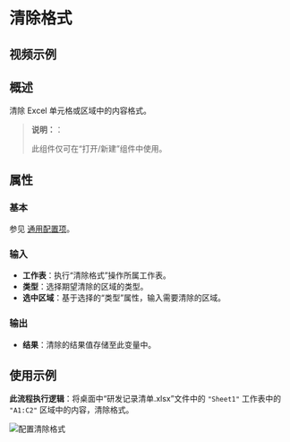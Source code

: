 # 清除格式

## 视频示例

## 概述

清除 Excel 单元格或区域中的内容格式。

> **说明：**：
>
> 此组件仅可在“打开/新建”组件中使用。

## 属性

### 基本

参见 [通用配置项](../../Appendix/CommonConfigurationItems.md)。

### 输入

- **工作表**：执行“清除格式”操作所属工作表。
- **类型**：选择期望清除的区域的类型。
- **选中区域**：基于选择的“类型”属性，输入需要清除的区域。

### 输出

- **结果**：清除的结果值存储至此变量中。

## 使用示例

**此流程执行逻辑**：将桌面中“研发记录清单.xlsx”文件中的 `"Sheet1"` 工作表中的 `"A1:C2"` 区域中的内容，清除格式。

![配置清除格式](https://docimages.blob.core.chinacloudapi.cn/images/Activities/clearformat20211115.png)
